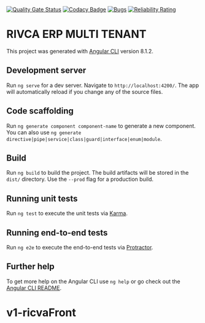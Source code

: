 [![Quality Gate Status](https://sonarcloud.io/api/project_badges/measure?project=vincentferie_v1-ricvafront&metric=alert_status)](https://sonarcloud.io/summary/new_code?id=vincentferie_v1-ricvafront)
[![Codacy Badge](https://app.codacy.com/project/badge/Grade/9522a3b7a90a496593b3fcb3f65d336a)](https://www.codacy.com?utm_source=github.com&amp;utm_medium=referral&amp;utm_content=vincentferie/v1-ricvafront&amp;utm_campaign=Badge_Grade)
[![Bugs](https://sonarcloud.io/api/project_badges/measure?project=vincentferie_v1-ricvafront&metric=bugs)](https://sonarcloud.io/summary/new_code?id=vincentferie_v1-ricvafront)
[![Reliability Rating](https://sonarcloud.io/api/project_badges/measure?project=vincentferie_v1-ricvafront&metric=reliability_rating)](https://sonarcloud.io/summary/new_code?id=vincentferie_v1-ricvafront)
# RIVCA ERP MULTI TENANT

This project was generated with [Angular CLI](https://github.com/angular/angular-cli) version 8.1.2.

## Development server

Run `ng serve` for a dev server. Navigate to `http://localhost:4200/`. The app will automatically reload if you change any of the source files.

## Code scaffolding

Run `ng generate component component-name` to generate a new component. You can also use `ng generate directive|pipe|service|class|guard|interface|enum|module`.

## Build

Run `ng build` to build the project. The build artifacts will be stored in the `dist/` directory. Use the `--prod` flag for a production build.

## Running unit tests

Run `ng test` to execute the unit tests via [Karma](https://karma-runner.github.io).

## Running end-to-end tests

Run `ng e2e` to execute the end-to-end tests via [Protractor](http://www.protractortest.org/).

## Further help

To get more help on the Angular CLI use `ng help` or go check out the [Angular CLI README](https://github.com/angular/angular-cli/blob/master/README.md).
# v1-ricvaFront
